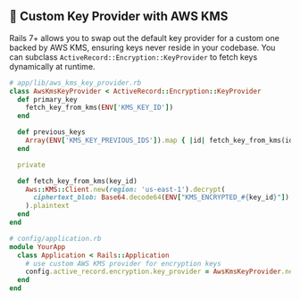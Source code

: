 ## 🔑 Custom Key Provider with AWS KMS

Rails 7+ allows you to swap out the default key provider for a custom one backed by AWS KMS, ensuring keys never reside in your codebase. You can subclass `ActiveRecord::Encryption::KeyProvider` to fetch keys dynamically at runtime.

```ruby
# app/lib/aws_kms_key_provider.rb
class AwsKmsKeyProvider < ActiveRecord::Encryption::KeyProvider
  def primary_key
    fetch_key_from_kms(ENV['KMS_KEY_ID'])
  end

  def previous_keys
    Array(ENV['KMS_KEY_PREVIOUS_IDS']).map { |id| fetch_key_from_kms(id) }
  end

  private

  def fetch_key_from_kms(key_id)
    Aws::KMS::Client.new(region: 'us-east-1').decrypt(
      ciphertext_blob: Base64.decode64(ENV["KMS_ENCRYPTED_#{key_id}"])
    ).plaintext
  end
end
```

```ruby
# config/application.rb
module YourApp
  class Application < Rails::Application
    # use custom AWS KMS provider for encryption keys
    config.active_record.encryption.key_provider = AwsKmsKeyProvider.new
  end
end
```
